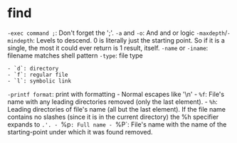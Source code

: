 # find

`-exec command ;`: Don't forget the ';'.
`-a` and `-o`: And and or logic
`-maxdepth`/`-mindepth`: Levels to descend. 0 is literally just the
starting point. So if it is a single, the most it could ever return is 1
result, itself.
`-name` or `-iname`: filename matches shell pattern
`-type`: file type

    - `d`: directory
    - `f`: regular file
    - `l`: symbolic link

`-printf format`: print with formatting
    - Normal escapes like '\n'
    - `%f`: File's name with any leading directories removed (only the last element).
    - `%h`: Leading directories of file's name (all but the last element).  If the file name contains no slashes (since it is in
            the current directory) the %h specifier expands to `.'.
    - `%p`: Full name
    - `%P`: File's name with the name of the starting-point under which it was found removed.
